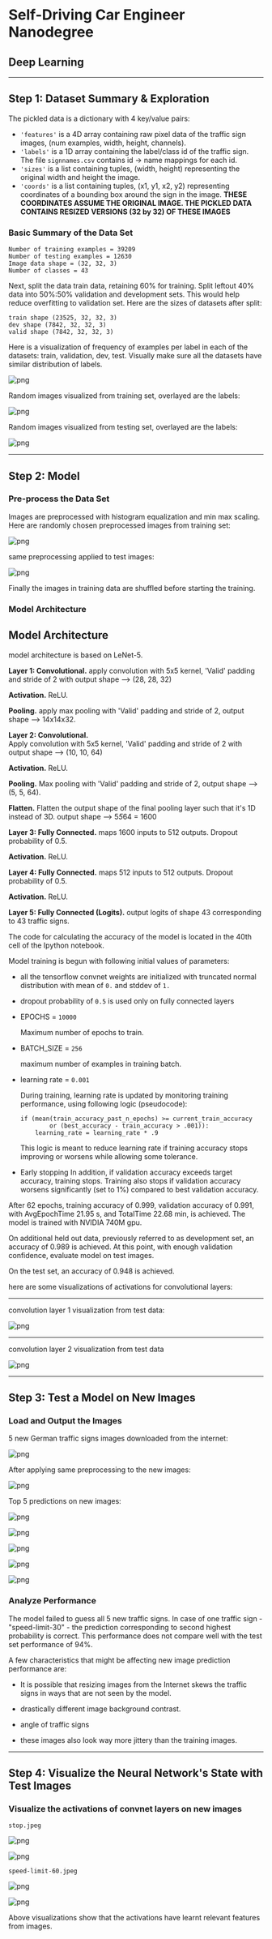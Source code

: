 
# Self-Driving Car Engineer Nanodegree

## Deep Learning




---

## Step 1: Dataset Summary & Exploration

The pickled data is a dictionary with 4 key/value pairs:

- `'features'` is a 4D array containing raw pixel data of the traffic sign images, (num examples, width, height, channels).
- `'labels'` is a 1D array containing the label/class id of the traffic sign. The file `signnames.csv` contains id -> name mappings for each id.
- `'sizes'` is a list containing tuples, (width, height) representing the original width and height the image.
- `'coords'` is a list containing tuples, (x1, y1, x2, y2) representing coordinates of a bounding box around the sign in the image. **THESE COORDINATES ASSUME THE ORIGINAL IMAGE. THE PICKLED DATA CONTAINS RESIZED VERSIONS (32 by 32) OF THESE IMAGES**



### Basic Summary of the Data Set



    Number of training examples = 39209
    Number of testing examples = 12630
    Image data shape = (32, 32, 3)
    Number of classes = 43


Next, split the data train data, retaining 60% for training. Split leftout 40%
data into 50%:50%  validation and development sets. This would help reduce
overfitting to validation set. Here are the sizes of datasets after split:


    train shape (23525, 32, 32, 3)
    dev shape (7842, 32, 32, 3)
    valid shape (7842, 32, 32, 3)


Here is a visualization of frequency of examples per label in each of the
datasets: train, validation, dev, test. Visually make sure all the datasets have similar distribution of labels.


![png](output_10_1.png)



Random images visualized from training set, overlayed are the
labels:


![png](output_15_1.png)


Random images visualized from testing set, overlayed are the
labels:

![png](output_16_1.png)


----

## Step 2: Model



### Pre-process the Data Set

Images are preprocessed with histogram equalization and
min max scaling. Here are randomly chosen preprocessed images
from training set:



![png](output_22_1.png)


same preprocessing applied to test images:


![png](output_23_1.png)


Finally the images in training data are shuffled before
starting the training.

### Model Architecture


## Model Architecture

model architecture is based on LeNet-5.

**Layer 1: Convolutional.**
apply convolution with 5x5 kernel, 'Valid' padding  and stride of 2 with output shape --> (28, 28, 32)

**Activation.**
ReLU.

**Pooling.** apply max pooling with 'Valid' padding and stride of 2,
output shape --> 14x14x32.

**Layer 2: Convolutional.**   
Apply convolution with 5x5 kernel, 'Valid' padding and stride of 2 with output shape --> (10, 10, 64)

**Activation.** ReLU.

**Pooling.** Max pooling with 'Valid' padding and stride of 2,
output shape --> (5, 5, 64).

**Flatten.** Flatten the output shape of the final pooling layer such that it's 1D instead of 3D.
output shape --> 5*5*64 = 1600

**Layer 3: Fully Connected.**  maps 1600 inputs to 512 outputs. Dropout probability of 0.5.

**Activation.** ReLU.

**Layer 4: Fully Connected.** maps 512 inputs to 512 outputs. Dropout probability of 0.5.

**Activation.** ReLU.

**Layer 5: Fully Connected (Logits).** output logits of shape 43 corresponding to 43
traffic signs.

The code for calculating the accuracy of the model is located in the 40th cell of the Ipython notebook.


Model training is begun with following initial values of parameters:
- all the tensorflow convnet weights are initialized with truncated normal
distribution with mean of ``0.`` and stddev of ``1.``

- dropout probability of ``0.5`` is used only on fully connected layers

- EPOCHS = ``10000``

    Maximum number of epochs to train.

- BATCH_SIZE = ``256``

  maximum number of examples in training batch.

- learning rate = ``0.001``

  During training, learning rate is updated by monitoring training performance,
  using following logic (pseudocode):

      if (mean(train_accuracy_past_n_epochs) >= current_train_accuracy  
              or (best_accuracy - train_accuracy > .001)):
          learning_rate = learning_rate * .9

  This logic is meant to reduce learning rate if training accuracy
  stops improving or worsens while allowing some tolerance.


- Early stopping
  In addition, if validation accuracy exceeds target accuracy, training stops.
  Training also stops if validation accuracy worsens significantly (set to 1%)
  compared to best validation accuracy.






After 62 epochs, training accuracy of 0.999, validation accuracy of 0.991, with AvgEpochTime 21.95 s, and  TotalTime 22.68 min, is achieved. The model is trained with NVIDIA 740M gpu.


On additional held out data, previously referred to as development set, an accuracy of 0.989 is achieved.
At this point, with enough validation confidence, evaluate model on test images.

On the test set, an accuracy of  0.948 is achieved.


here are some visualizations of activations for convolutional layers:

---

convolution layer 1 visualization from test data:



![png](output_35_1.png)

---

convolution layer 2 visualization from test data



![png](output_36_1.png)


---

## Step 3: Test a Model on New Images

### Load and Output the Images

5 new German traffic signs images downloaded from the internet:

![png](output_41_0.png)

After applying same preprocessing to the new images:


![png](output_44_0.png)


Top 5 predictions on new images:

![png](output_46_0.png)



![png](output_46_1.png)



![png](output_46_2.png)



![png](output_46_3.png)



![png](output_46_4.png)


### Analyze Performance

The model failed to guess all 5 new traffic signs. In case of
one traffic sign - "speed-limit-30" - the prediction corresponding to second highest probability is correct. This performance does not compare well with the test set performance of 94%.

A few characteristics that might be affecting new image prediction performance are:

- It is possible that resizing images from the Internet
skews the traffic signs in ways that are not seen by the
model.

- drastically different image background contrast.

- angle of traffic signs

- these images also look way more jittery than the training
images.

---

## Step 4: Visualize the Neural Network's State with Test Images



### Visualize the activations of convnet layers on new images


    stop.jpeg



![png](output_53_1.png)



![png](output_53_2.png)




    speed-limit-60.jpeg



![png](output_54_1.png)



![png](output_54_2.png)


Above visualizations show that the activations have learnt relevant features from images.
